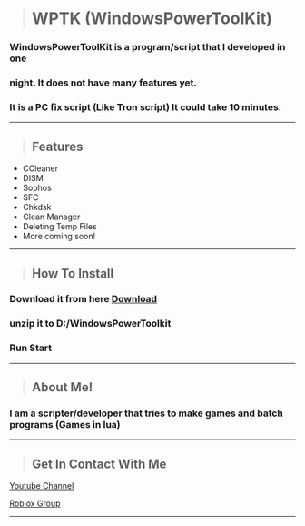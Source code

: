 ># **WPTK (WindowsPowerToolKit)**
### WindowsPowerToolKit is a program/script that I developed in one
### night. It does not have many features yet.
### It is a PC fix script (Like Tron script) It could take 10 minutes.
---
>## Features
- CCleaner
- DISM
- Sophos
- SFC
- Chkdsk
- Clean Manager
- Deleting Temp Files
- More coming soon!
---
>## How To Install
### Download it from here [Download](http://www.mediafire.com/file/d6a602kjqrra1zy/WindowsPowerToolkit.rar/file "WPTK")
### unzip it to D:/WindowsPowerToolkit
### Run Start
---
> ## About Me!
### I am a scripter/developer that tries to make games and batch programs (Games in lua)
 ---
 >## Get In Contact With Me
 
[Youtube Channel](https://www.youtube.com/channel/UC7Q-QwNLXrWL8gyTtWHPFQw "ConnorDev")

[Roblox Group](https://web.roblox.com/groups/8050019/DEVEL0PER-NATI0N#!/about "DEVEl0PER NATI0N")

---

